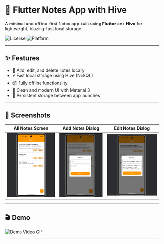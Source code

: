 # 📝 Flutter Notes App with Hive

A minimal and offline-first Notes app built using **Flutter** and **Hive** for lightweight, blazing-fast local storage.

![License](https://img.shields.io/badge/license-MIT-green)
![Platform](https://img.shields.io/badge/platform-Flutter-blue)

---

## ✨ Features

- 🧠 Add, edit, and delete notes locally
- ⚡ Fast local storage using Hive (NoSQL)
- 📦 Fully offline functionality
- 📱 Clean and modern UI with Material 3
- 📌 Persistent storage between app launches

---

## 📱 Screenshots

| All Notes Screen | Add Notes Dialog | Edit Notes Dialog |
|------------------|-------------| -------------|
| ![All Notes](https://github.com/AbdullahProjects/hive-Notes-App-Project-/blob/main/Demo/Screenshot%202025-05-12%20125137.png) | ![Add Note](https://github.com/AbdullahProjects/hive-Notes-App-Project-/blob/main/Demo/Screenshot%202025-05-12%20125209.png) | ![Edit Note](https://github.com/AbdullahProjects/hive-Notes-App-Project-/blob/main/Demo/Screenshot%202025-05-12%20125153.png) |

---

## 🎬 Demo

![Demo Video GIF](https://github.com/AbdullahProjects/hive-Notes-App-Project-/blob/main/Demo/Screen-Recording-2025-05-12-121601.gif)

---
